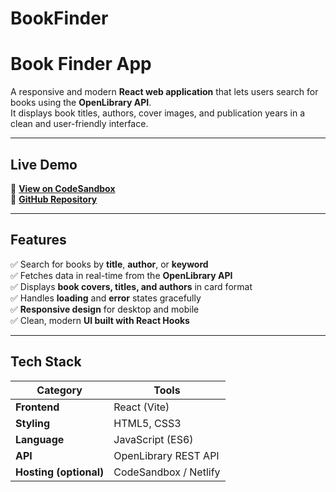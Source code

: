 # BookFinder
#  Book Finder App

A responsive and modern **React web application** that lets users search for books using the **OpenLibrary API**.  
It displays book titles, authors, cover images, and publication years in a clean and user-friendly interface.

---

##  Live Demo

🔗 **[View on CodeSandbox](https://codesandbox.io/p/sandbox/r5t8mw)**  
🔗 **[GitHub Repository](https://github.com/Bindhu92/BookFinder)**

---

## Features

✅ Search for books by **title**, **author**, or **keyword**  
✅ Fetches data in real-time from the **OpenLibrary API**  
✅ Displays **book covers, titles, and authors** in card format  
✅ Handles **loading** and **error** states gracefully  
✅ **Responsive design** for desktop and mobile  
✅ Clean, modern **UI built with React Hooks**

---

##  Tech Stack

| Category | Tools |
|-----------|-------|
| **Frontend** | React (Vite) |
| **Styling** | HTML5, CSS3 |
| **Language** | JavaScript (ES6) |
| **API** | OpenLibrary REST API |
| **Hosting (optional)** | CodeSandbox / Netlify |




